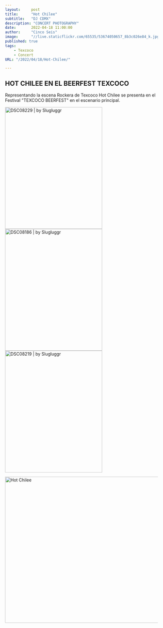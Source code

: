 ```yaml
---
layout:     post
title:      "Hot Chilee"
subtitle:   "DJ CDMX"
description: "CONCERT PHOTOGRAPHY"
date:       2022-04-18 11:00:00
author:     "Cinco Seis"
image:      "//live.staticflickr.com/65535/53674050657_8b3c026e84_k.jpg"
published: true
tags:
    - Texcoco
    - Concert
URL: "/2022/04/18/Hot-Chilee/"

---
```

## HOT CHILEE EN EL BEERFEST TEXCOCO

Representando la escena Rockera de Texcoco Hot Chilee se presenta en el Festival "TEXCOCO BEERFEST" en el escenario principal.

<img width="320" height="400" src="//live.staticflickr.com/65535/53675383655_37011afd6d.jpg" class="main-photo" alt="DSC08229 | by Slugluggr">

<img width="320" height="400" src="//live.staticflickr.com/65535/53674050622_0024bb3729.jpg" class="main-photo" alt="DSC08186 | by Slugluggr">

<img width="320" height="400" src="//live.staticflickr.com/65535/53674050582_544eecbe7e.jpg" class="main-photo" alt="DSC08219 | by Slugluggr">

<a data-flickr-embed="true" href="https://www.flickr.com/photos/94024100@N03/albums/72177720316426062" title="Hot Chilee"><img src="https://live.staticflickr.com/65535/53674050657_f9dd70d0e2.jpg" width="640" height="480" alt="Hot Chilee"/></a><script async src="//embedr.flickr.com/assets/client-code.js" charset="utf-8"></script>